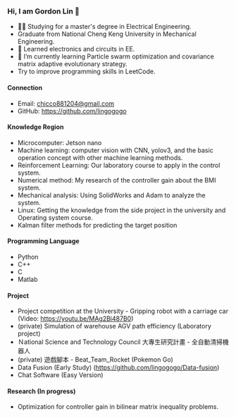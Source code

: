 ### Hi, I am Gordon Lin 👋
- 👨‍🎓 Studying for a master's degree in Electrical Engineering.
- Graduate from National Cheng Keng University in Mechanical Engineering.
- 📘 Learned electronics and circuits in EE.
- 🌱 I’m currently learning Particle swarm optimization and covariance matrix adaptive evolutionary strategy.
- Try to improve programming skills in LeetCode.


#### Connection

- Email: chicco881204@gmail.com
- GitHub: https://github.com/lingogogo

#### Knowledge Region

- Microcomputer: Jetson nano
- Machine learning: computer vision with CNN, yolov3, and the basic operation concept with other machine learning methods.
- Reinforcement Learning: Our laboratory course to apply in the control system.
- Numerical method: My research of the controller gain about the BMI system.
- Mechanical analysis: Using SolidWorks and Adam to analyze the system.
- Linux: Getting the knowledge from the side project in the university and Operating system course.
- Kalman filter methods for predicting the target position

#### Programming Language

- Python
- C++
- C
- Matlab

#### Project

- Project competition at the University - Gripping robot with a carriage car (Video: https://youtu.be/MAg2Bi487B0)
- (private) Simulation of warehouse AGV path efficiency (Laboratory project)
- Ｎational Science and Technology Council 大專生研究計畫 - 全自動清掃機器人
- (private) 遊戲腳本 - Beat_Team_Rocket (Pokemon Go)
- Data Fusion (Early Study) (https://github.com/lingogogo/Data-fusion)
- Chat Software (Easy Version)
#### Research (In progress)

- Optimization for controller gain in bilinear matrix inequality problems.




